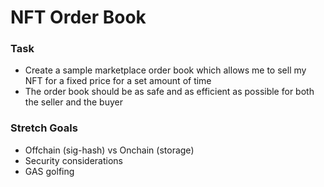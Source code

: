 # NFT Order Book

### Task

- Create a sample marketplace order book which allows me to sell my NFT for a fixed price for a set amount of time
- The order book should be as safe and as efficient as possible for both the seller and the buyer

### Stretch Goals

- Offchain (sig-hash) vs Onchain (storage)
- Security considerations
- GAS golfing
